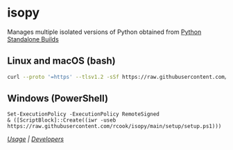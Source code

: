 # isopy

Manages multiple isolated versions of Python obtained from
[Python Standalone Builds][python-build-standalone-releases]

## Linux and macOS (bash)

```bash
curl --proto '=https' --tlsv1.2 -sSf https://raw.githubusercontent.com/rcook/isopy/main/setup/setup | bash
```

## Windows (PowerShell)

```pwsh
Set-ExecutionPolicy -ExecutionPolicy RemoteSigned
& ([ScriptBlock]::Create((iwr -useb https://raw.githubusercontent.com/rcook/isopy/main/setup/setup.ps1)))
```

_[Usage](usage.md) \| [Developers][readme]_

[issues]: https://github.com/rcook/isopy/issues
[python-build-standalone-releases]: https://github.com/indygreg/python-build-standalone/releases
[readme]: https://github.com/rcook/isopy/blob/main/README.md
